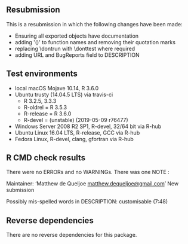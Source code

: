 ## Resubmission

This is a resubmission in which the following changes have been made:

* Ensuring all exported objects have documentation
* adding '()' to function names and removing their quotation marks
* replacing \dontrun with \donttest where required
* adding URL and BugReports field to DESCRIPTION

## Test environments

* local macOS Mojave 10.14, R 3.6.0
* Ubuntu trusty (14.04.5 LTS) via travis-ci
  - R 3.2.5, 3.3.3
  - R-oldrel = R 3.5.3
  - R-release = R 3.6.0
  - R-devel = (unstable) (2019-05-09 r76477)
* Windows Server 2008 R2 SP1, R-devel, 32/64 bit via R-hub
* Ubuntu Linux 16.04 LTS, R-release, GCC via R-hub
* Fedora Linux, R-devel, clang, gfortran via R-hub

## R CMD check results

There were no ERRORs and no WARNINGs.
There was one NOTE : 

Maintainer: ‘Matthew de Queljoe <matthew.dequeljoe@gmail.com>’
New submission

Possibly mis-spelled words in DESCRIPTION:
customisable (7:48)

## Reverse dependencies

There are no reverse dependencies for this package.
